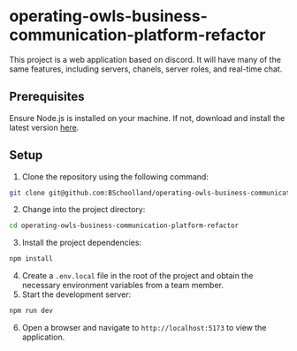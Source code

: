 # operating-owls-business-communication-platform-refactor
This project is a web application based on discord.  It will have many of the same features, including servers, chanels, server roles, and real-time chat. 

## Prerequisites
Ensure Node.js is installed on your machine.  If not, download and install the latest version [here](https://nodejs.org/en/download/).

## Setup
1. Clone the repository using the following command:
```bash
git clone git@github.com:BSchoolland/operating-owls-business-communication-platform-refactor.git
```
2. Change into the project directory:
```bash
cd operating-owls-business-communication-platform-refactor
```
3. Install the project dependencies:
```bash
npm install
```
4. Create a `.env.local` file in the root of the project and obtain the necessary environment variables from a team member.
5. Start the development server:
```bash
npm run dev
```
6. Open a browser and navigate to `http://localhost:5173` to view the application.
